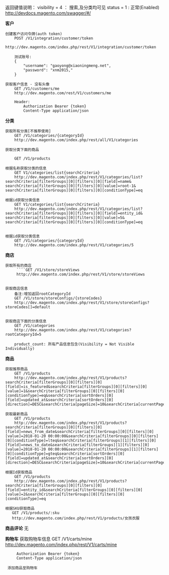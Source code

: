 返回键值说明：
visibility = 4 ： 搜索,及分类均可见
status = 1 : 正常(Enabled)
http://devdocs.magento.com/swagger/#/

**客户**

    创建客户访问令牌(auth token)
        POST /V1/integration/customer/token
        http://dev.magento.com/index.php/rest/V1/integration/customer/token
        
        测试账号:
        {
            "username": "gaoyong@xiaoningmeng.net",
            "password": "xnm2015,"
        }

    获取客户信息 - 没有头像
        GET /V1/customers/me
        http://dev.magento.com/rest/V1/customers/me
    
        Header:
            Authorization Bearer {token}
            Content-Type application/json
    
**分类**
    
    获取所有分类[不推荐使用]
        GET /V1/categories/{categoryId}
        http://dev.magento.com/index.php/rest/all/V1/categories
        
    获取分类下面的商品
    
        GET /V1/products
        
    根据名称获取分类的信息
        GET V1/categories/list{searchCriteria}
        http://dev.magento.com/index.php/rest/V1/categories/list?searchCriteria[filterGroups][0][filters][0][field]=name& searchCriteria[filterGroups][0][filters][0][value]=root-1& searchCriteria[filterGroups][0][filters][0][conditionType]=eq
    
    根据id获取分类信息
        GET V1/categories/list{searchCriteria}
        http://dev.magento.com/index.php/rest/V1/categories/list?searchCriteria[filterGroups][0][filters][0][field]=entity_id& searchCriteria[filterGroups][0][filters][0][value]=5& searchCriteria[filterGroups][0][filters][0][conditionType]=eq
    
    
    根据id获取分类信息
        GET /V1/categories/{categoryId}
        http://dev.magento.com/index.php/rest/V1/categories/5
        
        
**商店**
    
    获取所有的商店
         ````GET /V1/store/storeViews
         http://dev.magento.com/index.php/rest/V1/store/storeViews
        
    
    获取商店信息
        备注:增加返回rootCategoryId
        GET /V1/store/storeConfigs/{storeCodes}
        http://dev.magento.com/index.php/rest/V1/store/storeConfigs?storeCodes[]=default
        
    
    获取商店下面的分类信息
        GET /V1/categories
        http://dev.magento.com/index.php/rest/V1/categories?rootCategoryId=5
        
        product_count: 所有产品信息包含(Visibility = Not Visible Individually)

**商品**



    获取推荐商品
        GET /V1/products
        http://dev.magento.com/index.php/rest/V1/products?searchCriteria[filterGroups][0][filters][0][field]=is_featured&searchCriteria[filterGroups][0][filters][0][value]=1&searchCriteria[filterGroups][0][filters][0][conditionType]=eq&searchCriteria[sortOrders][0][field]=updated_at&searchCriteria[sortOrders][0][direction]=DESC&searchCriteria[pageSize]=10&searchCriteria[currentPage]=1
    
    获取最新商品
        GET /V1/products
        http://dev.magento.com/index.php/rest/V1/products?searchCriteria[filterGroups][0][filters][0][field]=news_from_date&searchCriteria[filterGroups][0][filters][0][value]=2018-01-20 00:00:00&searchCriteria[filterGroups][0][filters][0][conditionType]=lteq&searchCriteria[filterGroups][1][filters][0][field]=news_to_date&searchCriteria[filterGroups][1][filters][0][value]=2018-01-20 00:00:00&searchCriteria[filterGroups][1][filters][0][conditionType]=gteq&searchCriteria[sortOrders][0][field]=updated_at&searchCriteria[sortOrders][0][direction]=DESC&searchCriteria[pageSize]=10&searchCriteria[currentPage]=1
    
    根据Id获取商品
        GET /V1/products
        http://dev.magento.com/index.php/rest/V1/products?searchCriteria[filterGroups][0][filters][0][field]=entity_id&searchCriteria[filterGroups][0][filters][0][value]=2&searchCriteria[filterGroups][0][filters][0][conditionType]=eq
    
    根据SKU获取商品
       GET /V1/products/:sku
       http://dev.magento.com/index.php/rest/V1/products/女孩衣服
   

**商品评论**
     无
     
     
**购物车**
     获取购物车信息
         GET /V1/carts/mine
         http://dev.magento.com/index.php/rest/V1/carts/mine
         
         Authorization Bearer {token}
         Content-Type application/json
         
     添加商品至购物车
        



